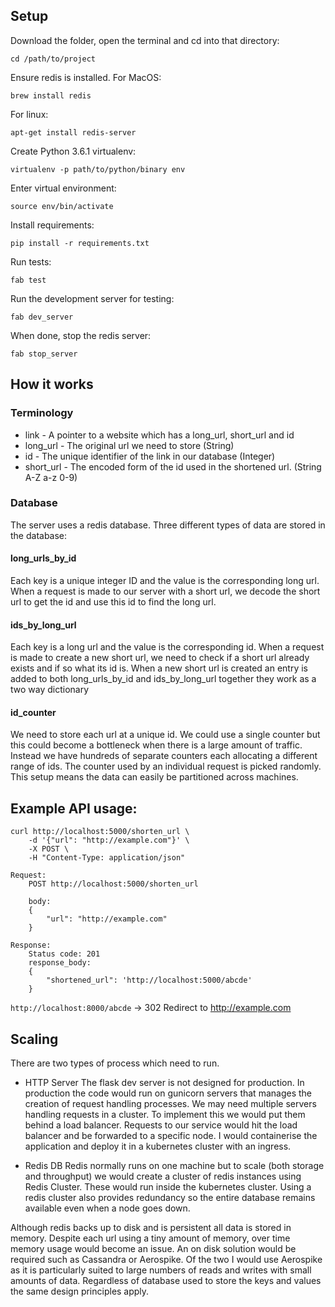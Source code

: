 ## Setup

Download the folder, open the terminal and cd into that directory:
```
cd /path/to/project
```

Ensure redis is installed. For MacOS:
```
brew install redis
```

For linux:
```
apt-get install redis-server
```

Create Python 3.6.1 virtualenv:
```
virtualenv -p path/to/python/binary env
```

Enter virtual environment:
```
source env/bin/activate 
```

Install requirements:
```
pip install -r requirements.txt
```

Run tests:
```
fab test
```

Run the development server for testing:
```
fab dev_server
```

When done, stop the redis server:
```
fab stop_server
```

## How it works

### Terminology
- link - A pointer to a website which has a long_url, short_url and id
- long_url - The original url we need to store (String)
- id - The unique identifier of the link in our database (Integer)
- short_url - The encoded form of the id used in the shortened url. (String A-Z a-z 0-9)

### Database

The server uses a redis database. Three different types of data are stored in the database:

#### long_urls_by_id
Each key is a unique integer ID and the value is the corresponding long url. When a request is made to our server with a short url, we decode the short url to get the id and use this id to find the long url.

#### ids_by_long_url
Each key is a long url and the value is the corresponding id. When a request is made to create a new short url, we need
to check if a short url already exists and if so what its id is. When a new short url is created an entry is added to
both long_urls_by_id and ids_by_long_url together they work as a two way dictionary

#### id_counter
We need to store each url at a unique id. We could use a single counter but this could become a bottleneck when there 
is a large amount of traffic. Instead we have hundreds of separate counters each allocating a different range of ids. The counter used by an individual request is picked randomly. This setup means the data can easily be partitioned across machines.

## Example API usage:
```
curl http://localhost:5000/shorten_url \
    -d '{"url": "http://example.com"}' \
    -X POST \
    -H "Content-Type: application/json"

Request:
    POST http://localhost:5000/shorten_url

    body:
    {
        "url": "http://example.com"
    }

Response: 
    Status code: 201
    response_body:
    {
        "shortened_url": 'http://localhost:5000/abcde'
    }
```


`http://localhost:8000/abcde` -> 302 Redirect to http://example.com



## Scaling

There are two types of process which need to run.

- HTTP Server
The flask dev server is not designed for production. In production the code would run on gunicorn servers that manages the creation of request handling processes. We may need multiple servers handling requests in a cluster. To implement this we would put them behind a load balancer. Requests to our service would hit the load balancer and be forwarded to a specific node.  I would containerise the application and deploy it in a kubernetes cluster with an ingress.

- Redis DB
Redis normally runs on one machine but to scale (both storage and throughput) we would create a cluster of redis instances using Redis Cluster. These would run inside the kubernetes cluster. Using a redis cluster also provides redundancy so the entire database remains available even when a node goes down.

Although redis backs up to disk and is persistent all data is stored in memory. Despite each url using a tiny amount of memory, over time memory usage would become an issue. An on disk solution would be required such as Cassandra or Aerospike. Of the two I would use Aerospike as it is particularly suited to large numbers of reads and writes with small amounts of data. Regardless of database used to store the keys and values the same design principles apply.